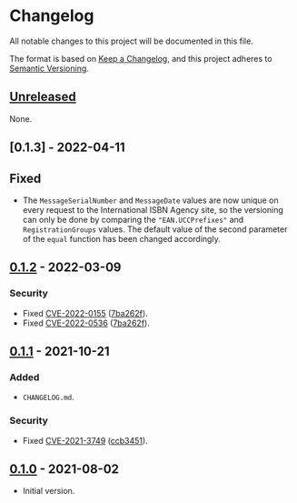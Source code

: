 # Changelog

All notable changes to this project will be documented in this file.

The format is based on [Keep a Changelog](https://keepachangelog.com/en/1.1.0/), and this project adheres to [Semantic Versioning](https://semver.org/spec/v2.0.0.html).

## [Unreleased]

None.

## [0.1.3] - 2022-04-11

## Fixed

- The `MessageSerialNumber` and `MessageDate` values are now unique on every request to the International ISBN Agency site, so the versioning can only be done by comparing the `"EAN.UCCPrefixes"` and `RegistrationGroups` values. The default value of the second parameter of the `equal` function has been changed accordingly.

## [0.1.2] - 2022-03-09

### Security

- Fixed [CVE-2022-0155](https://github.com/advisories/GHSA-74fj-2j2h-c42q/) ([7ba262f](https://github.com/standard-numbers/isbn-ranges/commit/7ba262f8d0b617aff6fd3a73394d80f32b1da62b)).
- Fixed [CVE-2022-0536](https://github.com/advisories/GHSA-pw2r-vq6v-hr8c/) ([7ba262f](https://github.com/standard-numbers/isbn-ranges/commit/7ba262f8d0b617aff6fd3a73394d80f32b1da62b)).

## [0.1.1] - 2021-10-21

### Added

- `CHANGELOG.md`.

### Security

- Fixed [CVE-2021-3749](https://github.com/advisories/GHSA-cph5-m8f7-6c5x/) ([ccb3451](https://github.com/standard-numbers/isbn-ranges/commit/ccb3451e0966abfe5c1f6c6b7181a366782a84bc)).

## [0.1.0] - 2021-08-02

- Initial version.

[Unreleased]: https://github.com/standard-numbers/isbn-ranges/compare/v0.1.3...HEAD/
[0.1.2]: https://github.com/standard-numbers/isbn-ranges/releases/tag/v0.1.3/
[0.1.2]: https://github.com/standard-numbers/isbn-ranges/releases/tag/v0.1.2/
[0.1.1]: https://github.com/standard-numbers/isbn-ranges/releases/tag/v0.1.1/
[0.1.0]: https://github.com/standard-numbers/isbn-ranges/releases/tag/v0.1.0/

